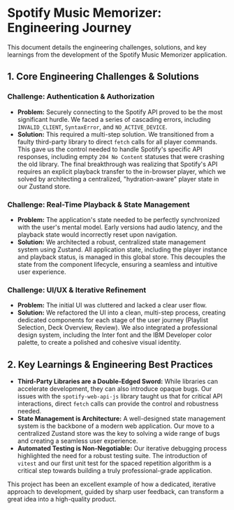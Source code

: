 # Spotify Music Memorizer: Engineering Journey

This document details the engineering challenges, solutions, and key learnings from the development of the Spotify Music Memorizer application.

## 1. Core Engineering Challenges & Solutions

### Challenge: Authentication & Authorization
- **Problem:** Securely connecting to the Spotify API proved to be the most significant hurdle. We faced a series of cascading errors, including `INVALID_CLIENT`, `SyntaxError`, and `NO_ACTIVE_DEVICE`.
- **Solution:** This required a multi-step solution. We transitioned from a faulty third-party library to direct `fetch` calls for all player commands. This gave us the control needed to handle Spotify's specific API responses, including empty `204 No Content` statuses that were crashing the old library. The final breakthrough was realizing that Spotify's API requires an explicit playback transfer to the in-browser player, which we solved by architecting a centralized, "hydration-aware" player state in our Zustand store.

### Challenge: Real-Time Playback & State Management
- **Problem:** The application's state needed to be perfectly synchronized with the user's mental model. Early versions had audio latency, and the playback state would incorrectly reset upon navigation.
- **Solution:** We architected a robust, centralized state management system using Zustand. All application state, including the player instance and playback status, is managed in this global store. This decouples the state from the component lifecycle, ensuring a seamless and intuitive user experience.

### Challenge: UI/UX & Iterative Refinement
- **Problem:** The initial UI was cluttered and lacked a clear user flow.
- **Solution:** We refactored the UI into a clean, multi-step process, creating dedicated components for each stage of the user journey (Playlist Selection, Deck Overview, Review). We also integrated a professional design system, including the Inter font and the IBM Developer color palette, to create a polished and cohesive visual identity.

## 2. Key Learnings & Engineering Best Practices

- **Third-Party Libraries are a Double-Edged Sword:** While libraries can accelerate development, they can also introduce opaque bugs. Our issues with the `spotify-web-api-js` library taught us that for critical API interactions, direct `fetch` calls can provide the control and robustness needed.
- **State Management is Architecture:** A well-designed state management system is the backbone of a modern web application. Our move to a centralized Zustand store was the key to solving a wide range of bugs and creating a seamless user experience.
- **Automated Testing is Non-Negotiable:** Our iterative debugging process highlighted the need for a robust testing suite. The introduction of `vitest` and our first unit test for the spaced repetition algorithm is a critical step towards building a truly professional-grade application.

This project has been an excellent example of how a dedicated, iterative approach to development, guided by sharp user feedback, can transform a great idea into a high-quality product. 
